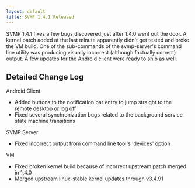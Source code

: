 ```yaml
---
layout: default
title: SVMP 1.4.1 Released
---
```


SVMP 1.4.1 fixes a few bugs discovered just after 1.4.0 went out the door. A kernel patch added at the last minute apparently didn't get tested and broke the VM build. One of the sub-commands of the svmp-server's command line utility was producing visually incorrect (although factually correct) output. A few updates for the Android client were ready to ship as well.

## Detailed Change Log

Android Client

* Added buttons to the notification bar entry to jump straight to the remote desktop or log off
* Fixed several synchronization bugs related to the background service state machine transitions

SVMP Server

* Fixed incorrect output from command line tool's 'devices' option

VM

* Fixed broken kernel build because of incorrect upstream patch merged in 1.4.0
* Merged upstream linux-stable kernel updates through v3.4.91
